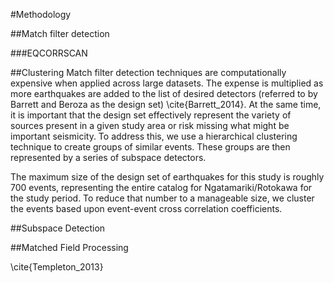 #Methodology

##Match filter detection
 
###EQCORRSCAN

##Clustering
Match filter detection techniques are computationally expensive when applied across large datasets. The expense is multiplied as more earthquakes are added to the list of desired detectors (referred to by Barrett and Beroza as the design set) \cite{Barrett_2014}. At the same time, it is important that the design set effectively represent the variety of sources present in a given study area or risk missing what might be important seismicity. To address this, we use a hierarchical clustering technique to create groups of similar events. These groups are then represented by a series of subspace detectors.

The maximum size of the design set of earthquakes for this study is roughly 700 events, representing the entire catalog for Ngatamariki/Rotokawa for the study period. To reduce that number to a manageable size, we cluster the events based upon event-event cross correlation coefficients.

##Subspace Detection

##Matched Field Processing

\cite{Templeton_2013}